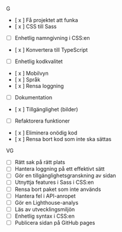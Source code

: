 G

- [ x ] Få projektet att funka
- [ x ] CSS till Sass
- [ ] Enhetlig namngivning i CSS:en
- [ x ] Konvertera till TypeScript
- [ ] Enhetlig kodkvalitet
- [ x ] Mobilvyn
- [ x ] Språk
- [ x ] Rensa loggning
- [ ] Dokumentation
- [ x ] Tillgänglighet (bilder)
- [ ] Refaktorera funktioner
- [ x ] Eliminera onödig kod
- [ x ] Rensa bort kod som inte ska sättas

VG

- [ ] Rätt sak på rätt plats
- [ ] Hantera loggning på ett effektivt sätt
- [ ] Gör en tillgänglighetsgranskning av sidan
- [ ] Utnyttja features i Sass i CSS:en
- [ ] Rensa bort paket som inte används
- [ ] Hantera fel i API-anropet
- [ ] Gör en Lighthouse-analys
- [ ] Läs av utvecklingsmiljön
- [ ] Enhetlig syntax i CSS:en
- [ ] Publicera sidan på GitHub pages
